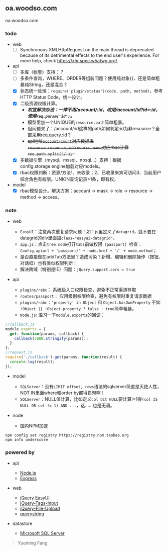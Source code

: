 ## oa.woodso.com
oa.woodso.com

### todo
- web
  - [ ] Synchronous XMLHttpRequest on the main thread is deprecated because of its detrimental effects to the end user's experience. For more help, check https://xhr.spec.whatwg.org/.

- api
  - [ ] 多库（帐套）支持：？
  - [ ] 多条件查询，WHERE、ORDER等组装问题？使用纯对象{}，还是简单粗暴纯String，还是混合？
  - [x] 状态统一处理：`require('plugin/status')(code, path, method)`，参考HTTP Status Code，统一设计。
  - [x] 二级资源权限计算。
    - ***权宜解决办法：一律不用/account/:id，改用/account/id?id=:id，使用`req.param('id')`。***
    - 模型里加一个UNIQUE的`resource.path`简单粗暴。
    - 但问题来了：/account/:id这样的path如何判定:id为非resource？全部采用req.query.:id？
    - ~~api地址`account/count`对应数据库`resource.resource_id/reource.name`对应rbac计算`req.path.split('/')`。~~
  - [x] 多数据引擎（mysql、mssql、nosql...）支持：根据config.storage.engine加载对应models。
  - [x] rbac权限判断：资源/方法1、未收录；2、已收录来宾可访问3、当前用户综合角色有权限。UNION查询记录>1条，即有权。

- model
  - [x] rbac模型设计。解决方案：account -> mask -> role -> resource -> method -> access。

### note
- web
  - `EasyUI`：注意两次重复请求问题！如：js里定义了`datagrid`，就不要在datagrid的div里面加`class="easyui-datagrid"`。
  - `app.js`：点击`tree.node`打开`tabs`前做权限（`passport`）检查：`Config.apiurl + 'passport/' + node.href + '/' + node.method`；
  - 是否直接做在addTab方法里？造成污染？新增、编辑和删除操作（按钮、对话框）也有类似权限判断！
  - 解决跨域（特别是IE）问题：`jQuery.support.cors = true`

- api
  - `plugins/rabc`： 系统级入口权限检查，避免不正常渠道存取
  - `routes/passport`： 应用级别权限检查，避免有权限时重复请求数据
  - `plugins/rabc`：`'property' in Object` 和 `Object.hasOwnProperty` 不如 `!Object || !Object.property ? false : true`简单粗暴。
  - `Node.js`: 温习一下`module.exports`的回调：
```js
//callback.js
module.exports = {
  get: function(params, callback) {
    callback(JSON.stringify(params));
  }
};
//request.js
require('./callback').get(params, function(result) {
  console.log(result);
});
```

- model
  - `SQLServer`：没有`LIMIT offset, rows`语法的sqlserver简直是灭绝人性，NOT IN里面where和order by都得自带啊！
  - `SQLServer`：NULL值计算，比如定义`col bit NULL`要计算!=1得`(col IS NULL OR col != 1) AND ...`，这……也是无语。

- node
  - 国内NPM加速
```
npm config set registry https://registry.npm.taobao.org 
npm info underscore
```

### powered by
- api
  - [Node.js](https://github.com/nodejs/node)
  - [Express](https://github.com/expressjs/express)

- web
  - [jQuery EasyUI](http://www.jeasyui.com/)
  - [jQuery-Tags-Input](https://github.com/xoxco/jQuery-Tags-Input)
  - [jQuery-File-Upload](https://github.com/blueimp/jQuery-File-Upload)
  - [querystring](https://github.com/jgallen23/querystring)

- datastore
  - [Microsoft SQL Server](http://www.microsoft.com/zh-cn/server-cloud/products/sql-server/)

> Yueming Fang
